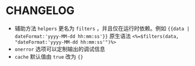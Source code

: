 # CHANGELOG

* 辅助方法 `helpers` 更名为 `filters` ，并且仅在运行时依赖。例如 `{{data | dateFormat:'yyyy-MM-dd hh:mm:ss'}}` 原生语法 `<%=$filters(data, "dateFormat:'yyyy-MM-dd hh:mm:ss'")%>` 
* `onerror` 选项可以定制输出的调试信息
* `cache` 默认值由 `true` 改为 `{}`